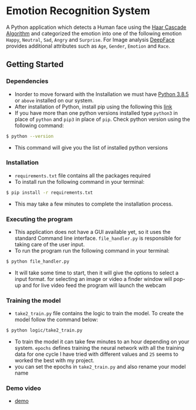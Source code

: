 # Emotion Recognition System
A Python application which detects a Human face using the [Haar Cascade Algorithm](https://towardsdatascience.com/face-detection-with-haar-cascade-727f68dafd08) and categorized the emotion into one of the following emotion `Happy`, `Neutral`, `Sad`, `Angry` and `Surprise`. For Image analysis [DeepFace](https://research.fb.com/publications/deepface-closing-the-gap-to-human-level-performance-in-face-verification/) provides additional attributes such as `Age`, `Gender`, `Emotion` and `Race`. 

## Getting Started
### Dependencies
* Inorder to move forward with the Installation we must have [Python 3.8.5](https://www.python.org/downloads/) or `above` installed on our system.
* After installation of Python, install pip using the following this [link](https://pip.pypa.io/en/stable/installation/)
* If you have more than one python versions installed type `python3` in place of `python` and `pip3` in place of `pip`. Check python version using the following command:
```bash
$ python --version 
```
* This command will give you the list of installed python versions

### Installation
* `requirements.txt` file contains all the packages required
* To install run the following command in your terminal:
```bash
$ pip install -r requirements.txt
```
* This may take a few minutes to complete the installation process.

### Executing the program
* This application does not have a GUI available yet, so it uses the standard Command line interface. `file_handler.py` is responsible for taking care of the user input.
* To run the program run the following command in your terminal:
```bash
$ python file_handler.py
```
* It will take some time to start, then it will give the options to select a input format. for selecting an image or video a finder window will pop-up and for live video feed the program will launch the webcam

### Training the model
* `take2_train.py` file contains the logic to train the model. To create the model follow the command below:
```bash
$ python logic/take2_train.py
```
* To train the model it can take few minutes to an hour depending on your system. `epochs` defines  training the neural network with all the training data for one cycle I have tried with different values and `25` seems to worked the best with my project.
* you can set the epochs in `take2_train.py` and also rename your model name

### Demo video 
* [demo](https://drive.google.com/file/d/1vkVMU0QmLYqciR4rflpi8JMJf5Cju_cd/view?usp=sharing)